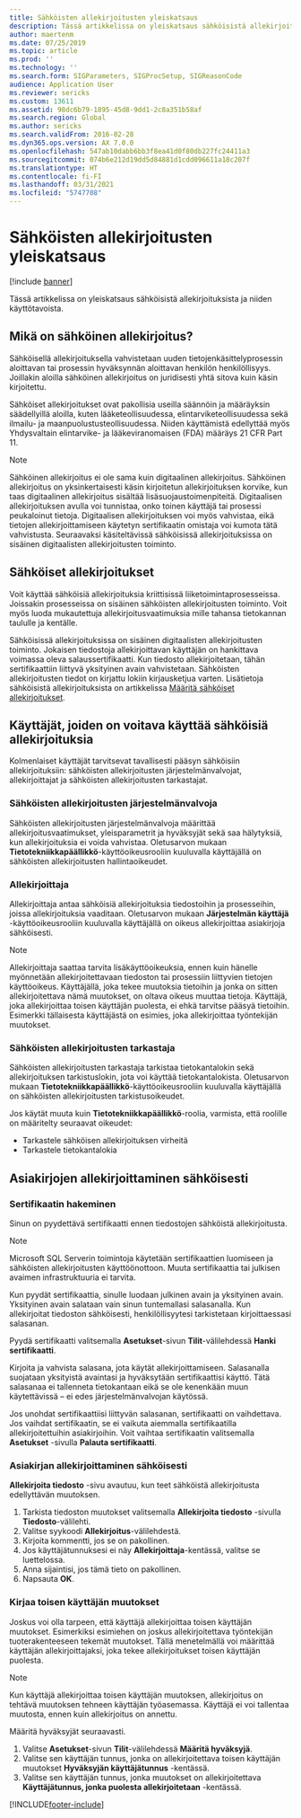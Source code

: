 ```yaml
---
title: Sähköisten allekirjoitusten yleiskatsaus
description: Tässä artikkelissa on yleiskatsaus sähköisistä allekirjoituksista ja niiden käyttötavoista.
author: maertenm
ms.date: 07/25/2019
ms.topic: article
ms.prod: ''
ms.technology: ''
ms.search.form: SIGParameters, SIGProcSetup, SIGReasonCode
audience: Application User
ms.reviewer: sericks
ms.custom: 13611
ms.assetid: 98dc6b79-1895-45d8-9dd1-2c8a351b58af
ms.search.region: Global
ms.author: sericks
ms.search.validFrom: 2016-02-28
ms.dyn365.ops.version: AX 7.0.0
ms.openlocfilehash: 547ab10dabb6bb3f8ea41d0f80db227fc24411a3
ms.sourcegitcommit: 074b6e212d19dd5d84881d1cdd096611a18c207f
ms.translationtype: HT
ms.contentlocale: fi-FI
ms.lasthandoff: 03/31/2021
ms.locfileid: "5747708"
---
```

# <a name="electronic-signatures-overview"></a>Sähköisten allekirjoitusten yleiskatsaus

[!include [banner](../includes/banner.md)]

Tässä artikkelissa on yleiskatsaus sähköisistä allekirjoituksista ja niiden käyttötavoista.

## <a name="what-is-an-electronic-signature"></a>Mikä on sähköinen allekirjoitus?

Sähköisellä allekirjoituksella vahvistetaan uuden tietojenkäsittelyprosessin aloittavan tai prosessin hyväksynnän aloittavan henkilön henkilöllisyys. Joillakin aloilla sähköinen allekirjoitus on juridisesti yhtä sitova kuin käsin kirjoitettu.

Sähköiset allekirjoitukset ovat pakollisia useilla säännöin ja määräyksin säädellyillä aloilla, kuten lääketeollisuudessa, elintarviketeollisuudessa sekä ilmailu- ja maanpuolustusteollisuudessa. Niiden käyttämistä edellyttää myös Yhdysvaltain elintarvike- ja lääkeviranomaisen (FDA) määräys 21 CFR Part 11.

> [!NOTE]
> Sähköinen allekirjoitus ei ole sama kuin digitaalinen allekirjoitus. Sähköinen allekirjoitus on yksinkertaisesti käsin kirjoitetun allekirjoituksen korvike, kun taas digitaalinen allekirjoitus sisältää lisäsuojaustoimenpiteitä. Digitaalisen allekirjoituksen avulla voi tunnistaa, onko toinen käyttäjä tai prosessi peukaloinut tietoja. Digitaalisen allekirjoituksen voi myös vahvistaa, eikä tietojen allekirjoittamiseen käytetyn sertifikaatin omistaja voi kumota tätä vahvistusta. Seuraavaksi käsiteltävissä sähköisissä allekirjoituksissa on sisäinen digitaalisten allekirjoitusten toiminto.

## <a name="electronic-signatures"></a>Sähköiset allekirjoitukset

Voit käyttää sähköisiä allekirjoituksia kriittisissä liiketoimintaprosesseissa. Joissakin prosesseissa on sisäinen sähköisten allekirjoitusten toiminto. Voit myös luoda mukautettuja allekirjoitusvaatimuksia mille tahansa tietokannan taululle ja kentälle.

Sähköisissä allekirjoituksissa on sisäinen digitaalisten allekirjoitusten toiminto. Jokaisen tiedostoja allekirjoittavan käyttäjän on hankittava voimassa oleva salaussertifikaatti. Kun tiedosto allekirjoitetaan, tähän sertifikaattiin liittyvä yksityinen avain vahvistetaan. Sähköisten allekirjoitusten tiedot on kirjattu lokiin kirjausketjua varten. Lisätietoja sähköisistä allekirjoituksista on artikkelissa [Määritä sähköiset allekirjoitukset](tasks/set-up-electronic-signatures.md).

## <a name="users-who-require-access-to-electronic-signatures"></a>Käyttäjät, joiden on voitava käyttää sähköisiä allekirjoituksia

Kolmenlaiset käyttäjät tarvitsevat tavallisesti pääsyn sähköisiin allekirjoituksiin: sähköisten allekirjoitusten järjestelmänvalvojat, allekirjoittajat ja sähköisten allekirjoitusten tarkastajat.

### <a name="electronic-signature-administrator"></a>Sähköisten allekirjoitusten järjestelmänvalvoja

Sähköisten allekirjoitusten järjestelmänvalvoja määrittää allekirjoitusvaatimukset, yleisparametrit ja hyväksyjät sekä saa hälytyksiä, kun allekirjoituksia ei voida vahvistaa. Oletusarvon mukaan **Tietotekniikkapäällikkö**-käyttöoikeusrooliin kuuluvalla käyttäjällä on sähköisten allekirjoitusten hallintaoikeudet.

### <a name="signer"></a>Allekirjoittaja

Allekirjoittaja antaa sähköisiä allekirjoituksia tiedostoihin ja prosesseihin, joissa allekirjoituksia vaaditaan. Oletusarvon mukaan **Järjestelmän käyttäjä** -käyttöoikeusrooliin kuuluvalla käyttäjällä on oikeus allekirjoittaa asiakirjoja sähköisesti.

> [!NOTE]
> Allekirjoittaja saattaa tarvita lisäkäyttöoikeuksia, ennen kuin hänelle myönnetään allekirjoitettavaan tiedoston tai prosessiin liittyvien tietojen käyttöoikeus. Käyttäjällä, joka tekee muutoksia tietoihin ja jonka on sitten allekirjoitettava nämä muutokset, on oltava oikeus muuttaa tietoja. Käyttäjä, joka allekirjoittaa toisen käyttäjän puolesta, ei ehkä tarvitse pääsyä tietoihin. Esimerkki tällaisesta käyttäjästä on esimies, joka allekirjoittaa työntekijän muutokset.

### <a name="electronic-signature-auditor"></a>Sähköisten allekirjoitusten tarkastaja

Sähköisten allekirjoitusten tarkastaja tarkistaa tietokantalokin sekä allekirjoituksen tarkistuslokin, jota voi käyttää tietokantalokista. Oletusarvon mukaan **Tietotekniikkapäällikkö**-käyttöoikeusrooliin kuuluvalla käyttäjällä on sähköisten allekirjoitusten tarkistusoikeudet.

Jos käytät muuta kuin **Tietotekniikkapäällikkö**-roolia, varmista, että roolille on määritelty seuraavat oikeudet:

- Tarkastele sähköisen allekirjoituksen virheitä
- Tarkastele tietokantalokia

## <a name="signing-documents-electronically"></a>Asiakirjojen allekirjoittaminen sähköisesti

### <a name="get-a-certificate"></a>Sertifikaatin hakeminen

Sinun on pyydettävä sertifikaatti ennen tiedostojen sähköistä allekirjoitusta.

> [!NOTE]
> Microsoft SQL Serverin toimintoja käytetään sertifikaattien luomiseen ja sähköisten allekirjoitusten käyttöönottoon. Muuta sertifikaattia tai julkisen avaimen infrastruktuuria ei tarvita.

Kun pyydät sertifikaattia, sinulle luodaan julkinen avain ja yksityinen avain. Yksityinen avain salataan vain sinun tuntemallasi salasanalla. Kun allekirjoitat tiedoston sähköisesti, henkilöllisyytesi tarkistetaan kirjoittaessasi salasanan.

Pyydä sertifikaatti valitsemalla **Asetukset**-sivun **Tilit**-välilehdessä **Hanki sertifikaatti**.

Kirjoita ja vahvista salasana, jota käytät allekirjoittamiseen. Salasanalla suojataan yksityistä avaintasi ja hyväksytään sertifikaattisi käyttö. Tätä salasanaa ei tallenneta tietokantaan eikä se ole kenenkään muun käytettävissä – ei edes järjestelmänvalvojan käytössä.

Jos unohdat sertifikaattiisi liittyvän salasanan, sertifikaatti on vaihdettava. Jos vaihdat sertifikaatin, se ei vaikuta aiemmalla sertifikaatilla allekirjoitettuihin asiakirjoihin. Voit vaihtaa sertifikaatin valitsemalla **Asetukset** -sivulla **Palauta sertifikaatti**.

### <a name="sign-a-document-electronically"></a>Asiakirjan allekirjoittaminen sähköisesti

**Allekirjoita tiedosto** -sivu avautuu, kun teet sähköistä allekirjoitusta edellyttävän muutoksen.

1. Tarkista tiedoston muutokset valitsemalla **Allekirjoita tiedosto** -sivulla **Tiedosto**-välilehti.
2. Valitse syykoodi **Allekirjoitus**-välilehdestä.
3. Kirjoita kommentti, jos se on pakollinen.
4. Jos käyttäjätunnuksesi ei näy **Allekirjoittaja**-kentässä, valitse se luettelossa.
5. Anna sijaintisi, jos tämä tieto on pakollinen.
6. Napsauta **OK**.

### <a name="sign-for-another-users-changes"></a>Kirjaa toisen käyttäjän muutokset

Joskus voi olla tarpeen, että käyttäjä allekirjoittaa toisen käyttäjän muutokset. Esimerkiksi esimiehen on joskus allekirjoitettava työntekijän tuoterakenteeseen tekemät muutokset. Tällä menetelmällä voi määrittää käyttäjän allekirjoittajaksi, joka tekee allekirjoitukset toisen käyttäjän puolesta.

> [!NOTE]
> Kun käyttäjä allekirjoittaa toisen käyttäjän muutoksen, allekirjoitus on tehtävä muutoksen tehneen käyttäjän työasemassa. Käyttäjä ei voi tallentaa muutosta, ennen kuin allekirjoitus on annettu.

Määritä hyväksyjät seuraavasti.

1. Valitse **Asetukset**-sivun **Tilit**-välilehdessä **Määritä hyväksyjä**.
2. Valitse sen käyttäjän tunnus, jonka on allekirjoitettava toisen käyttäjän muutokset **Hyväksyjän käyttäjätunnus** -kentässä.
3. Valitse sen käyttäjän tunnus, jonka muutokset on allekirjoitettava **Käyttäjätunnus, jonka puolesta allekirjoitetaan** -kentässä.


[!INCLUDE[footer-include](../../../includes/footer-banner.md)]